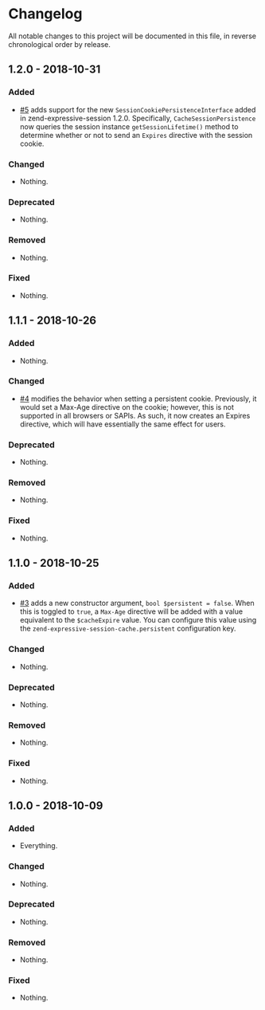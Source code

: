 # Changelog

All notable changes to this project will be documented in this file, in reverse chronological order by release.

## 1.2.0 - 2018-10-31

### Added

- [#5](https://github.com/zendframework/zend-expressive-session-cache/pull/5) adds support for the new `SessionCookiePersistenceInterface` added
  in zend-expressive-session 1.2.0.  Specifically, `CacheSessionPersistence` now
  queries the session instance `getSessionLifetime()` method to determine
  whether or not to send an `Expires` directive with the session cookie.

### Changed

- Nothing.

### Deprecated

- Nothing.

### Removed

- Nothing.

### Fixed

- Nothing.

## 1.1.1 - 2018-10-26

### Added

- Nothing.

### Changed

- [#4](https://github.com/zendframework/zend-expressive-session-cache/pull/4) modifies the behavior when setting a persistent cookie. Previously,
  it would set a Max-Age directive on the cookie; however, this is not supported
  in all browsers or SAPIs. As such, it now creates an Expires directive, which
  will have essentially the same effect for users.

### Deprecated

- Nothing.

### Removed

- Nothing.

### Fixed

- Nothing.

## 1.1.0 - 2018-10-25

### Added

- [#3](https://github.com/zendframework/zend-expressive-session-cache/pull/3) adds a new constructor argument, `bool $persistent = false`. When
  this is toggled to `true`, a `Max-Age` directive will be added with a value
  equivalent to the `$cacheExpire` value. You can configure this value using the
  `zend-expressive-session-cache.persistent` configuration key.

### Changed

- Nothing.

### Deprecated

- Nothing.

### Removed

- Nothing.

### Fixed

- Nothing.

## 1.0.0 - 2018-10-09

### Added

- Everything.

### Changed

- Nothing.

### Deprecated

- Nothing.

### Removed

- Nothing.

### Fixed

- Nothing.
